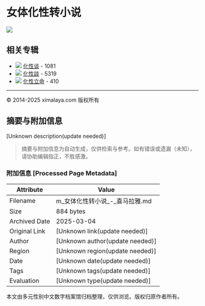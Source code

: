 # 女体化性转小说

![](https://imagev2.xmcdn.com/storages/4fab-audiofreehighqps/6F/A2/CKwRIJEFA4mXAAArcgDePsCY.png)

## 相关专辑

- ![](//imagev2.xmcdn.com/storages/b1c5-audiofreehighqps/05/23/GKwRIMAJ_8BVAALoVgLK3fb2.jpeg!op_type=5&device_type=ios&name=web_meduim&upload_type=cover) [化性谈](https://m.ximalaya.com/album/81533788) - 1081
- ![](//imagev2.xmcdn.com/storages/aa11-audiofreehighqps/D4/97/GAqhF9kLIcINAABz7AM42l1_.jpg!op_type=5&device_type=ios&name=web_meduim&upload_type=cover) [化性談](https://m.ximalaya.com/album/84713430) - 5319
- ![](//imagev2.xmcdn.com/storages/6b52-audiofreehighqps/13/2C/GKwRIUEJzVmIAADtAgK5NAFz.jpg!op_type=5&device_type=ios&name=web_meduim&upload_type=cover) [化性立命](https://m.ximalaya.com/album/80967551) - 410

---

© 2014-2025 ximalaya.com 版权所有
<!-- tcd_original_link https://m.ximalaya.com/ask/t1120938 -->


## 摘要与附加信息

<!-- tcd_abstract -->
[Unknown description(update needed)]
<!-- tcd_abstract_end -->

> 摘要与附加信息为自动生成，仅供检索与参考。如有错误或遗漏（未知），请协助编辑指正，不胜感激。

### 附加信息 [Processed Page Metadata]

| Attribute       | Value                                  |
|-----------------|----------------------------------------|
| Filename        | m_女体化性转小说_-_喜马拉雅.md                             |
| Size            | 884 bytes                           |
| Archived Date   | 2025-03-04                             |
| Original Link   | [Unknown link(update needed)]                       |
| Author          | [Unknown author(update needed)]                               |
| Region          | [Unknown region(update needed)]                               |
| Date            | [Unknown date(update needed)]                                 |
| Tags            | [Unknown tags(update needed)]                                 |
| Evaluation            | [Unknown type(update needed)]                                 |
<!-- tcd_table_end -->

本文由多元性别中文数字档案馆归档整理，仅供浏览。版权归原作者所有。
